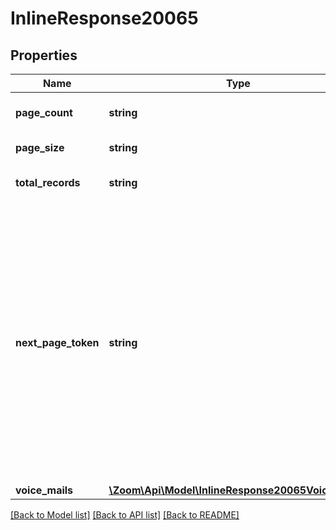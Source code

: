 # InlineResponse20065

## Properties
Name | Type | Description | Notes
------------ | ------------- | ------------- | -------------
**page_count** | **string** | Total number of page | [optional] 
**page_size** | **string** | Size of each page | [optional] 
**total_records** | **string** | Total number of records | [optional] 
**next_page_token** | **string** | The next page token is used to paginate through large result sets. A next page token will be returned whenever the set of available results exceeds the current page size. The expiration period for this token is 15 minutes. | [optional] 
**voice_mails** | [**\Zoom\Api\Model\InlineResponse20065VoiceMails[]**](InlineResponse20065VoiceMails.md) | Voice Mails | [optional] 

[[Back to Model list]](../README.md#documentation-for-models) [[Back to API list]](../README.md#documentation-for-api-endpoints) [[Back to README]](../README.md)


